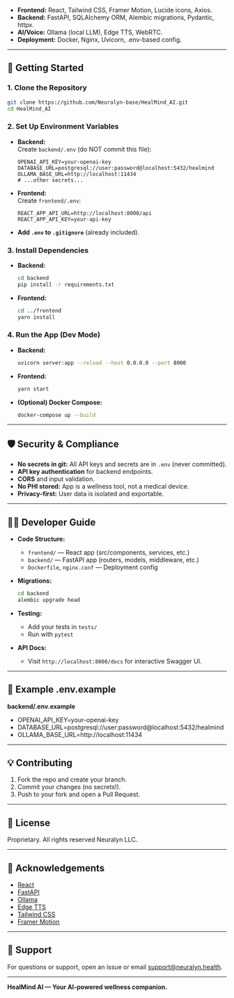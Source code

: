 
- **Frontend:** React, Tailwind CSS, Framer Motion, Lucide icons, Axios.
- **Backend:** FastAPI, SQLAlchemy ORM, Alembic migrations, Pydantic, httpx.
- **AI/Voice:** Ollama (local LLM), Edge TTS, WebRTC.
- **Deployment:** Docker, Nginx, Uvicorn, .env-based config.

---

## 🚀 Getting Started

### 1. **Clone the Repository**
```bash
git clone https://github.com/Neuralyn-base/HealMind_AI.git
cd HealMind_AI
```

### 2. **Set Up Environment Variables**

- **Backend:**  
  Create `backend/.env` (do NOT commit this file):
  ```
  OPENAI_API_KEY=your-openai-key
  DATABASE_URL=postgresql://user:password@localhost:5432/healmind
  OLLAMA_BASE_URL=http://localhost:11434
  # ...other secrets...
  ```

- **Frontend:**  
  Create `frontend/.env`:
  ```
  REACT_APP_API_URL=http://localhost:8000/api
  REACT_APP_API_KEY=your-api-key
  ```

- **Add `.env` to `.gitignore`** (already included).

### 3. **Install Dependencies**

- **Backend:**
  ```bash
  cd backend
  pip install -r requirements.txt
  ```

- **Frontend:**
  ```bash
  cd ../frontend
  yarn install
  ```

### 4. **Run the App (Dev Mode)**

- **Backend:**
  ```bash
  uvicorn server:app --reload --host 0.0.0.0 --port 8000
  ```

- **Frontend:**
  ```bash
  yarn start
  ```

- **(Optional) Docker Compose:**
  ```bash
  docker-compose up --build
  ```

---

## 🛡️ Security & Compliance

- **No secrets in git:** All API keys and secrets are in `.env` (never committed).
- **API key authentication** for backend endpoints.
- **CORS** and input validation.
- **No PHI stored:** App is a wellness tool, not a medical device.
- **Privacy-first:** User data is isolated and exportable.

---

## 🧑‍💻 Developer Guide

- **Code Structure:**
  - `frontend/` — React app (src/components, services, etc.)
  - `backend/` — FastAPI app (routers, models, middleware, etc.)
  - `Dockerfile`, `nginx.conf` — Deployment config

- **Migrations:**
  ```bash
  cd backend
  alembic upgrade head
  ```

- **Testing:**
  - Add your tests in `tests/`
  - Run with `pytest`

- **API Docs:**
  - Visit `http://localhost:8000/docs` for interactive Swagger UI.

---

## 📝 Example .env.example

**backend/.env.example**
  - OPENAI_API_KEY=your-openai-key
  - DATABASE_URL=postgresql://user:password@localhost:5432/healmind
  - OLLAMA_BASE_URL=http://localhost:11434

---

## 💡 Contributing

1. Fork the repo and create your branch.
2. Commit your changes (no secrets!).
3. Push to your fork and open a Pull Request.

---

## 📄 License

Proprietary. All rights reserved Neuralyn LLC.

---

## 🙏 Acknowledgements

- [React](https://react.dev/)
- [FastAPI](https://fastapi.tiangolo.com/)
- [Ollama](https://ollama.com/)
- [Edge TTS](https://github.com/rany2/edge-tts)
- [Tailwind CSS](https://tailwindcss.com/)
- [Framer Motion](https://www.framer.com/motion/)

---

## 🛟 Support

For questions or support, open an issue or email [support@neuralyn.health](mailto:support@healmind.ai).

---

**HealMind AI — Your AI-powered wellness companion.**
